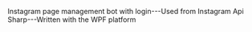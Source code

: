 Instagram page management bot with login---Used from Instagram Api Sharp---Written with the WPF platform
